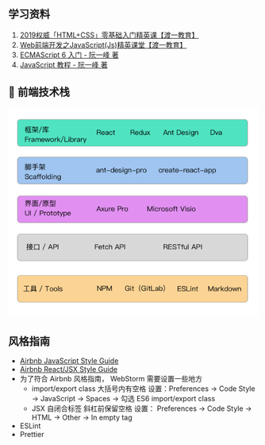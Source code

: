 ## 学习资料

1. [2019权威「HTML+CSS」零基础入门精英课【渡一教育】](https://ke.qq.com/course/231570?taid=2955805083273362)
2. [Web前端开发之JavaScript(Js)精英课堂【渡一教育】](https://ke.qq.com/course/231577?taid=2841395744442521)
3. [ECMAScript 6 入门 - 阮一峰 著](http://es6.ruanyifeng.com/)
4. [JavaScript 教程 - 阮一峰 著](https://wangdoc.com/javascript/index.html)

## 🎨 前端技术栈

![](images/frontend_stack.png)

## 风格指南

- [Airbnb JavaScript Style Guide](https://github.com/airbnb/javascript)
- [Airbnb React/JSX Style Guide](https://github.com/airbnb/javascript/tree/master/react)
- 为了符合 Airbnb 风格指南， WebStorm 需要设置一些地方 
  - import/export class 大括号内有空格 设置：Preferences -> Code Style -> JavaScript -> Spaces ->
  勾选 ES6 import/export class
  - JSX 自闭合标签 斜杠前保留空格 设置： Preferences -> Code Style -> HTML -> Other ->
  In empty tag
- ESLint
- Prettier